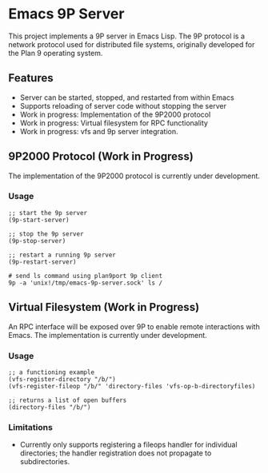 # Emacs 9P Server

This project implements a 9P server in Emacs Lisp. The 9P protocol is
a network protocol used for distributed file systems, originally
developed for the Plan 9 operating system.

## Features

- Server can be started, stopped, and restarted from within Emacs
- Supports reloading of server code without stopping the server
- Work in progress: Implementation of the 9P2000 protocol
- Work in progress: Virtual filesystem for RPC functionality
- Work in progress: vfs and 9p server integration.

## 9P2000 Protocol (Work in Progress)

The implementation of the 9P2000 protocol is currently under development.

### Usage

```
;; start the 9p server
(9p-start-server)

;; stop the 9p server
(9p-stop-server)

;; restart a running 9p server
(9p-restart-server)
```

```
# send ls command using plan9port 9p client
9p -a 'unix!/tmp/emacs-9p-server.sock' ls /
```

## Virtual Filesystem (Work in Progress)

An RPC interface will be exposed over 9P to enable remote interactions
with Emacs. The implementation is currently under development.

### Usage

```
;; a functioning example
(vfs-register-directory "/b/")
(vfs-register-fileop "/b/" 'directory-files 'vfs-op-b-directoryfiles)

;; returns a list of open buffers
(directory-files "/b/")
```

### Limitations

- Currently only supports registering a fileops handler for individual
  directories; the handler registration does not propagate to
  subdirectories.